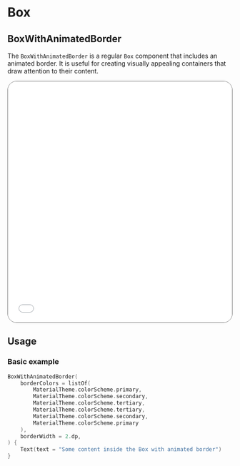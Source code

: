 # Box

## BoxWithAnimatedBorder

The `BoxWithAnimatedBorder` is a regular `Box` component that includes an animated border. It is useful for creating visually appealing containers that draw attention to their content.

<div style="position: relative; max-width: 800px; height: 540px; border-radius: 20px; overflow: hidden; border: 1px solid #777;">
    <iframe id="demoIframe" style="position: absolute; top: 0; left: 0; width: 100%; height: 100%; border: none;" src="../../demo/index.html?id=boxwithanimatedborder" title="Demo" allow="accelerometer; autoplay; clipboard-write; encrypted-media; gyroscope; picture-in-picture; web-share" referrerpolicy="strict-origin-when-cross-origin"></iframe>
</div>

## Usage

### Basic example

```kotlin
BoxWithAnimatedBorder(
    borderColors = listOf(
        MaterialTheme.colorScheme.primary,
        MaterialTheme.colorScheme.secondary,
        MaterialTheme.colorScheme.tertiary,
        MaterialTheme.colorScheme.tertiary,
        MaterialTheme.colorScheme.secondary,
        MaterialTheme.colorScheme.primary
    ),
    borderWidth = 2.dp,
) {
    Text(text = "Some content inside the Box with animated border")
}
```
